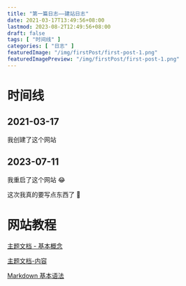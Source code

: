 ```yaml
---
title: "第一篇日志——建站日志"
date: 2021-03-17T13:49:56+08:00
lastmod: 2023-08-2T12:49:56+08:00
draft: false
tags: [ "时间线" ]
categories: [ "日志" ]
featuredImage: "/img/firstPost/first-post-1.png"
featuredImagePreview: "/img/firstPost/first-post-1.png"
---
```


# 时间线

## 2021-03-17

我创建了这个网站

## 2023-07-11

我重启了这个网站 😂

这次我真的要写点东西了 🤔

# 网站教程

[主题文档 - 基本概念](https://hugoloveit.com/zh-cn/theme-documentation-basics/)

[主题文档-内容](https://hugoloveit.com/zh-cn/theme-documentation-content)

[Markdown 基本语法](https://hugoloveit.com/zh-cn/basic-markdown-syntax/)
